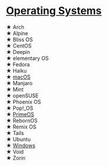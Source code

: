 # <a title="Operating Systems" href="https://www.gixxerpc.com/software/system/#github">Operating Systems</a><br>
★ Arch<br>
★ Alpine<br>
★ Bliss OS<br>
★ CentOS<br>
★ Deepin<br>
★ elementary OS<br>
★ Fedora<br>
★ Haiku<br>
★ <a href="https://www.gixxerpc.com/software/system/macos/#github">macOS</a><br>
★ Manjaro<br>
★ Mint<br>
★ openSUSE<br>
★ Phoenix OS<br>
★ Pop!_OS<br>
★ <a href="https://www.gixxerpc.com/software/system/primeos/#github">PrimeOS</a><br>
★ RebornOS<br>
★ Remix OS<br>
★ Tails<br>
★ Ubuntu<br>
★ <a href="https://www.gixxerpc.com/software/system/windows/#github">Windows</a><br>
★ Void<br>
★ Zorin<br>
